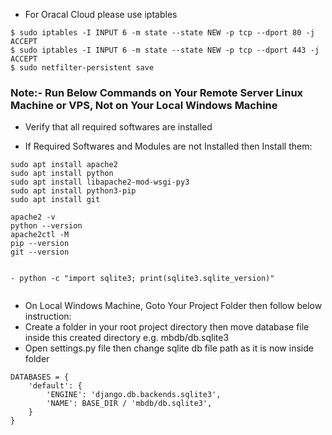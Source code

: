 

- For Oracal Cloud please use iptables

```
$ sudo iptables -I INPUT 6 -m state --state NEW -p tcp --dport 80 -j ACCEPT
$ sudo iptables -I INPUT 6 -m state --state NEW -p tcp --dport 443 -j ACCEPT
$ sudo netfilter-persistent save

````
### Note:- Run Below Commands on Your Remote Server Linux Machine or VPS, Not on Your Local Windows Machine
  - Verify that all required softwares are installed
  
  - If Required Softwares and Modules are not Installed then Install them:
  
```
sudo apt install apache2
sudo apt install python
sudo apt install libapache2-mod-wsgi-py3
sudo apt install python3-pip
sudo apt install git

apache2 -v
python --version
apache2ctl -M
pip --version
git --version


- python -c "import sqlite3; print(sqlite3.sqlite_version)"
  
```








- On Local Windows Machine, Goto Your Project Folder then follow below instruction:
- Create a folder in your root project directory then move database file inside this created directory e.g. mbdb/db.sqlite3
- Open settings.py file then change sqlite db file path as it is now inside folder



```
DATABASES = {
    'default': {
        'ENGINE': 'django.db.backends.sqlite3',
        'NAME': BASE_DIR / 'mbdb/db.sqlite3',
    }
}
```
